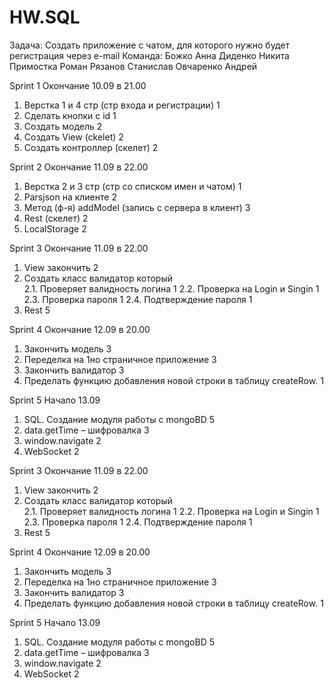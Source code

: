 # HW.SQL
Задача: Создать приложение с чатом,
для которого нужно будет регистрация через е-mail
Команда:
Божко Анна 
Диденко Никита 
Примостка Роман
Рязанов Станислав
Овчаренко Андрей

Sprint 1 
Окончание 10.09 в 21.00
1.	Верстка 1 и 4 стр (стр входа и регистрации)	1
2.	Сделать кнопки с id				1
3.	Создать модель				2
4.	Создать View (ckelet)				2
5.	Создать контроллер (скелет)			2

Sprint 2
Окончание 11.09 в 22.00
1.	Верстка 2 и 3 стр (стр со списком имен и чатом)	1
2.	Parsjson на клиенте					2
3.	Метод (ф-я) addModel (запись с сервера в клиент)	3
4.	Rest (скелет)						2
5.	LocalStorage						2

Sprint 3
Окончание 11.09 в 22.00
1.	View закончить				2
2.	Создать класс валидатор который		
2.1.	Проверяет валидность логина		1
2.2.	Проверка на Login и Singin		1
2.3.	Проверка пароля				1
2.4.	Подтверждение пароля			1
3.	Rest 						5

Sprint 4
Окончание 12.09 в 20.00
1.	Закончить модель				3
2.	Переделка на 1но страничное приложение	3
3.	Закончить валидатор				3
4.	Пределать функцию добавления новой строки в таблицу createRow.	1

Sprint 5
Начало 13.09 
1.	SQL. Создание модуля работы с mongoBD	5
2.	data.getTime – шифровалка			3
3.	window.navigate				2
4.	WebSocket					2

Sprint 3
Окончание 11.09 в 22.00
1.	View закончить				2
2.	Создать класс валидатор который		
2.1.	Проверяет валидность логина		1
2.2.	Проверка на Login и Singin		1
2.3.	Проверка пароля				1
2.4.	Подтверждение пароля			1
3.	Rest 						5

Sprint 4
Окончание 12.09 в 20.00
1.	Закончить модель				3
2.	Переделка на 1но страничное приложение	3
3.	Закончить валидатор				3
4.	Пределать функцию добавления новой строки в таблицу createRow.	1

Sprint 5
Начало 13.09 
1.	SQL. Создание модуля работы с mongoBD	5
2.	data.getTime – шифровалка			3
3.	window.navigate				2
4.	WebSocket					2
